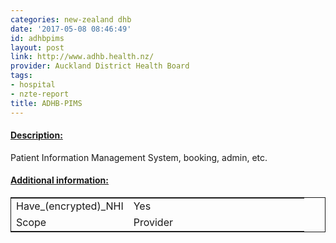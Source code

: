 ```yaml
---
categories: new-zealand dhb
date: '2017-05-08 08:46:49'
id: adhbpims
layout: post
link: http://www.adhb.health.nz/
provider: Auckland District Health Board
tags:
- hospital
- nzte-report
title: ADHB-PIMS
---
```



 <h4> <u>Description:</u> </h4>
Patient Information Management System, booking, admin, etc.
 <h4> <u>Additional information:</u> </h4>
 <table style="border: 1px solid">
 <tr> <td width="40%">Have_(encrypted)_NHI</td> <td>Yes</td> </tr>
 <tr> <td width="40%">Scope</td> <td>Provider</td> </tr>
 </table>